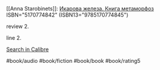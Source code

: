 
[[Anna Starobinets]]: [Икарова железа. Книга метаморфоз](https://www.goodreads.com/book/show/18393961)
ISBN="5170774842" (ISBN13="9785170774845")

review 2.

line 2.


[Search in Calibre](calibre://search/_?q=%D0%98%D0%BA%D0%B0%D1%80%D0%BE%D0%B2%D0%B0%20%D0%B6%D0%B5%D0%BB%D0%B5%D0%B7%D0%B0.%20%D0%9A%D0%BD%D0%B8%D0%B3%D0%B0%20%D0%BC%D0%B5%D1%82%D0%B0%D0%BC%D0%BE%D1%80%D1%84%D0%BE%D0%B7)

#book/audio #book/fiction #book/book #book/rating5
